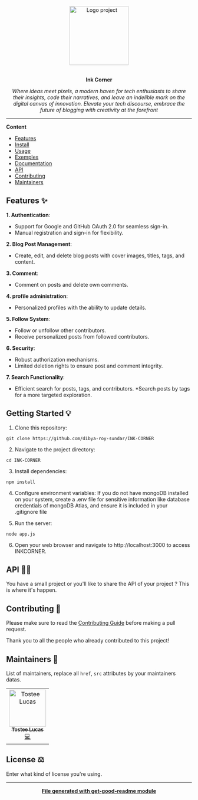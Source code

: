 <div align="center">
  <a href="#">
  	<img src="https://media.giphy.com/media/JIX9t2j0ZTN9S/giphy-downsized.gif" alt="Logo project" height="160" />
  </a>
  <br>
  <br>
  <p>
    <b>Ink Corner</b>
  </p>
  <p>
     <i>Where ideas meet pixels, a modern haven for tech enthusiasts to share their insights, code their narratives, and leave an indelible mark on the digital canvas of innovation. Elevate your tech discourse, embrace the future of blogging with creativity at the forefront</i>
  </p>
  <p>



  </p>
</div>

---

**Content**

* [Features](##features)
* [Install](##install)
* [Usage](##usage)
* [Exemples](##exemples)
* [Documentation](##documentation)
* [API](##Api)
* [Contributing](##contributing)
* [Maintainers](##maintainers)

## Features ✨
**1. Authentication**:
* Support for Google and GitHub OAuth 2.0 for seamless sign-in.
* Manual registration and sign-in for flexibility.

**2. Blog Post Management**:
* Create, edit, and delete blog posts with cover images, titles, tags, and content.

**3. Comment**:
* Comment on posts and delete own comments.
  
**4. profile administration**:
* Personalized profiles with the ability to update details.
  
**5. Follow System**:
* Follow or unfollow other contributors.
* Receive personalized posts from followed contributors.
  
**6. Security**:
* Robust  authorization mechanisms.
* Limited deletion rights to ensure post and comment integrity.
  
**7. Search Functionality**:
* Efficient search for posts, tags, and contributors.
*Search posts by tags for a more targeted exploration.

## Getting Started 💡
1. Clone this repository:
   
  ```git clone https://github.com/dibya-roy-sundar/INK-CORNER```

2. Navigate to the project directory:
   
  ```cd INK-CORNER```

3. Install dependencies:
   
  ```npm install```
   
4. Configure environment variables: If you do not have mongoDB installed on your system, create a .env file for sensitive information like database credentials of mongoDB Atlas, and ensure it is included in your .gitignore file
   
5. Run the server:
   
  ```node app.js```
   
6. Open your web browser and navigate to http://localhost:3000 to access INKCORNER.

## API 👩‍💻
You have a small project or you'll like to share the API of your project ? This is where it's happen.

## Contributing 🍰
Please make sure to read the [Contributing Guide]() before making a pull request.

Thank you to all the people who already contributed to this project!

## Maintainers 👷
List of maintainers, replace all `href`, `src` attributes by your maintainers datas.
<table>
  <tr>
    <td align="center"><a href="https://lucastostee.now.sh/"><img src="https://avatars3.githubusercontent.com/u/22588842?s=460&v=4" width="100px;" alt="Tostee Lucas"/><br /><sub><b>Tostee Lucas</b></sub></a><br /><a href="#" title="Code">💻</a></td>
  </tr>
</table>

## License ⚖️
Enter what kind of license you're using.

---
<div align="center">
	<b>
		<a href="https://www.npmjs.com/package/get-good-readme">File generated with get-good-readme module</a>
	</b>
</div>
